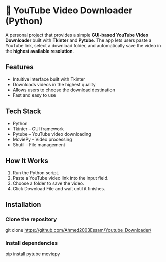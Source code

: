 # 🎥 YouTube Video Downloader (Python)

A personal project that provides a simple **GUI-based YouTube Video Downloader** built with **Tkinter** and **Pytube**.
The app lets users paste a YouTube link, select a download folder, and automatically save the video in the **highest available resolution**.

## Features
* Intuitive interface built with Tkinter
* Downloads videos in the highest quality
* Allows users to choose the download destination
* Fast and easy to use

## Tech Stack
* Python
* Tkinter – GUI framework
* Pytube – YouTube video downloading
* MoviePy – Video processing
* Shutil – File management

## How It Works
1. Run the Python script.
2. Paste a YouTube video link into the input field.
3. Choose a folder to save the video.
4. Click Download File and wait until it finishes.

## Installation

### Clone the repository
git clone https://github.com/Ahmed2003Essam/Youtube_Downloader/

### Install dependencies
pip install pytube moviepy

